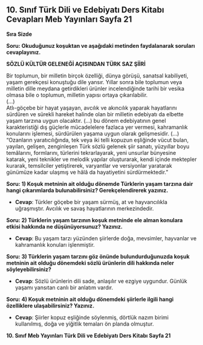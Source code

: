 ## 10. Sınıf Türk Dili ve Edebiyatı Ders Kitabı Cevapları Meb Yayınları Sayfa 21

**Sıra Sizde**

**Soru: Okuduğunuz koşuktan ve aşağıdaki metinden faydalanarak soruları cevaplayınız.**

**SÖZLÜ KÜLTÜR GELENEĞİ AÇISINDAN TÜRK SAZ ŞİİRİ**

Bir toplumun, bir milletin birçok özelliği, dünya görüşü, sanatsal kabiliyeti, yaşam gerekçesi konuştuğu dile yansır. Yıllar sonra bile toplumun veya milletin dille meydana getirdikleri ürünler incelendiğinde tarihi bir vesika olmasa bile o toplumun, milletin yapısı ortaya çıkarılabilir.  
 (…)  
 Atlı-göçebe bir hayat yaşayan, avcılık ve akıncılık yaparak hayatlarını sürdüren ve sürekli hareket halinde olan bir milletin edebiyatı da elbette yaşam tarzına uygun olacaktır. (…) bu dönem edebiyatının genel karakteristiği dış güçlerle mücadelelere fazlaca yer vermesi, kahramanlık konularını işlemesi, sürdürülen yaşama uygun olarak gelişmesidir. (…)  
 “Ozanların yaratıcılığında, tek veya iki telli kopuzun eşliğinde vücut bulan, yayılan, gelişen, zenginleşen Türk sözlü gelenek şiir sanatı, yüzyıllar boyu temâlarını, formlarını, türlerini tekrarlayarak, yeni unsurlar bünyesine katarak, yeni teknikler ve melodik yapılar oluşturarak, kendi içinde mektepler kurarak, temsilciler yetiştirerek, varyantlar ve versiyonlar yaratarak günümüze kadar ulaşmış ve hâlâ da hayatiyetini sürdürmektedir.”

**Soru: 1) Koşuk metninin ait olduğu dönemde Türklerin yaşam tarzına dair hangi çıkarımlarda bulunabilirsiniz? Gerekçelendirerek yazınız.**

* **Cevap**: Türkler göçebe bir yaşam sürmüş, at ve hayvancılıkla uğraşmıştır. Avcılık ve savaş hayatlarının merkezindedir.

**Soru: 2) Türklerin yaşam tarzının koşuk metninde ele alman konulara etkisi hakkında ne düşünüyorsunuz? Yazınız.**

* **Cevap**: Bu yaşam tarzı yüzünden şiirlerde doğa, mevsimler, hayvanlar ve kahramanlık konuları işlenmiştir.

**Soru: 3) Türklerin yaşam tarzını göz önünde bulundurduğunuzda koşuk metninin ait olduğu dönemdeki sözlü ürünlerin dili hakkında neler söyleyebilirsiniz?**

* **Cevap**: Sözlü ürünlerin dili sade, anlaşılır ve ezgiye uygundur. Günlük yaşamı yansıtan canlı bir anlatım vardır.

**Soru: 4) Koşuk metninin ait olduğu dönemdeki şiirlerle ilgili hangi özelliklere ulaşabilirsiniz? Yazınız.**

* **Cevap**: Şiirler kopuz eşliğinde söylenmiş, dörtlük nazım birimi kullanılmış, doğa ve yiğitlik temaları ön planda olmuştur.

**10. Sınıf Meb Yayınları Türk Dili ve Edebiyatı Ders Kitabı Sayfa 21**